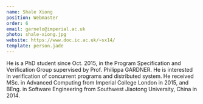 ```yaml
---
name: Shale Xiong
position: Webmaster
order: 6 
email: garnelo@imperial.ac.uk
photo: shale-xiong.jpg
website: https://www.doc.ic.ac.uk/~sx14/
template: person.jade
---
```

He is a PhD student since Oct. 2015, in the Program Specification and Verification Group supervised by Prof. Philippa GARDNER.
He is interested in verification of concurrent programs and distributed system.
He received MSc. in Advanced Computing from Imperial College London in 2015, and BEng. in Software Engineering from Southwest Jiaotong University, China in 2014.


